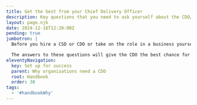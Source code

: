 ```yaml
---
title: Get the best from your Chief Delivery Officer
description: Key questions that you need to ask yourself about the CDO/CSD position and why it's important to you.
layout: page.njk
date: 2024-12-16T12:20:00Z
pending: true
jumbotron: |
  Before you hire a CSD or CDO or take on the role in a business yourself, there's some key questions that you need to ask yourself about the position and why it's important to you.

  The answers to these questions will give the CDO the best chance for positive impact on the business, your team, and your clients.
eleventyNavigation:
  key: Set up for success
  parent: Why organisations need a CDO
  root: Handbook
  order: 30
tags:
  - '#handbookWhy'
---
```


